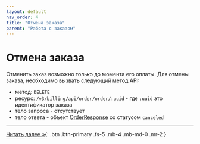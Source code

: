 ```yaml
---
layout: default
nav_order: 4
title: "Отмена заказа"
parent: "Работа с заказом"
---
```


# Отмена заказа

Отменить заказ возможно только до момента его оплаты.
Для отмены заказа, необходимо вызвать следующий метод API:

- метод: `DELETE`
- ресурс: `/v3/billing/api/order/order/:uuid` - где `:uuid` это идентификатор заказа
- тело запроса - отсутствует
- тело ответа - объект [OrderResponse](/docs/order/create/#orderresponse) со статусом `canceled`

---

[Читать далее &raquo;](/docs/order/merchant-move){: .btn .btn-primary .fs-5 .mb-4 .mb-md-0 .mr-2 }
